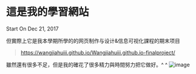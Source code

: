 # 這是我的學習網站

Start On Dec 21, 2017

但實際上它是我本學期所學的的网页制作与设计&信息可视化課程的期末项目
> https://wangjiahuiii.github.io/Wangjiahuiii.github.io-finalproject/

雖然還有很多不足，但是我的確花了很多精力與時間努力把它做好。^ ^
![image](http://imgsrc.baidu.com/forum/pic/item/61855b0fd9f9d72a50b6b7a7dd2a2834369bbb87.jpg)
